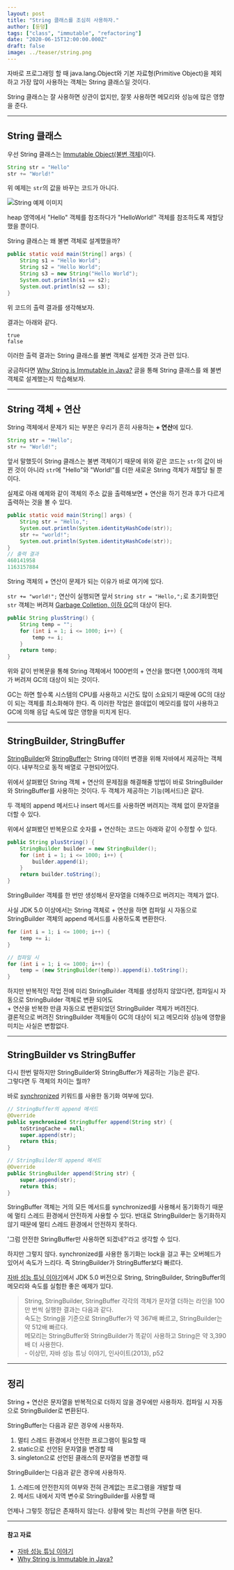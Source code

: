 ```yaml
---
layout: post  
title: "String 클래스를 조심히 사용하자."  
author: [둔덩]
tags: ["class", "immutable", "refactoring"]
date: "2020-06-15T12:00:00.000Z"
draft: false
image: ../teaser/string.png
---
```


자바로 프로그래밍 할 때 java.lang.Object와 기본 자료형(Primitive Object)을 제외하고 가장 많이 사용하는 객체는 String 클래스일 것이다.

String 클래스는 잘 사용하면 상관이 없지만, 잘못 사용하면 메모리와 성능에 많은 영향을 준다.

---

## String 클래스

우선 String 클래스는 [Immutable Object(불변 객체)](https://woowacourse.github.io/tecoble/post/2020-05-18-immutable-object)이다.

```java
String str = "Hello"
str += "World!"
```

위 예제는 `str`의 값을 바꾸는 코드가 아니다.

![String 예제 이미지](../images/string-example.png)

heap 영역에서 "Hello" 객체를 참조하다가 "HelloWorld!" 객체를 참조하도록 재할당했을 뿐이다.

String 클래스는 왜 불변 객체로 설계했을까?

```java
public static void main(String[] args) {
    String s1 = "Hello World";
    String s2 = "Hello World";
    String s3 = new String("Hello World");
    System.out.println(s1 == s2);
    System.out.println(s2 == s3);
}
```

위 코드의 출력 결과를 생각해보자.

결과는 아래와 같다.

```
true
false
```

이러한 출력 결과는 String 클래스를 불변 객체로 설계한 것과 관련 있다.

궁금하다면 [Why String is Immutable in Java?](https://www.baeldung.com/java-string-immutable) 글을 통해 String 클래스를 왜 불변 객체로 설계했는지 학습해보자.

---

## String 객체 + 연산

String 객체에서 문제가 되는 부분은 우리가 흔히 사용하는 **\+ 연산**에 있다.

```java
String str = "Hello";
str += "World!";
```

앞서 말했듯이 String 클래스는 불변 객체이기 때문에 위와 같은 코드는 `str`의 값이 바뀐 것이 아니라 `str`에 "Hello"와 "World!"를 더한 새로운 String 객체가 재할당 될 뿐이다.

실제로 아래 예제와 같이 객체의 주소 값을 출력해보면 + 연산을 하기 전과 후가 다르게 출력하는 것을 볼 수 있다.

```java
public static void main(String[] args) {
    String str = "Hello,";
    System.out.println(System.identityHashCode(str));
    str += "world!";
    System.out.println(System.identityHashCode(str));
}
// 출력 결과
460141958
1163157884
```

String 객체의 + 연산이 문제가 되는 이유가 바로 여기에 있다.

`str += "world!";` 연산이 실행되면 앞서 `String str = "Hello,";`로 초기화했던 `str` 객체는 버려져 [Garbage Colletion, 이하 GC](https://d2.naver.com/helloworld/1329)의 대상이 된다.

```java
public String plusString() {
    String temp = "";
    for (int i = 1; i <= 1000; i++) {
        temp += i;
    }
    return temp;
}
```

위와 같이 반복문을 통해 String 객체에서 1000번의 + 연산을 했다면 1,000개의 객체가 버려져 GC의 대상이 되는 것이다.

GC는 하면 할수록 시스템의 CPU를 사용하고 시간도 많이 소요되기 때문에 GC의 대상이 되는 객체를 최소화해야 한다. 즉 이러한 작업은 쓸데없이 메모리를 많이 사용하고 GC에 의해 응답 속도에 많은 영향을 미치게 된다.

---

## StringBuilder, StringBuffer

[StringBuilder](https://docs.oracle.com/javase/7/docs/api/java/lang/StringBuilder.html)와 [StringBuffer](https://docs.oracle.com/javase/7/docs/api/java/lang/StringBuffer.html)는 String 데이터 변경을 위해 자바에서 제공하는 객체이다. 내부적으로 동적 배열로 구현되어있다.

위에서 살펴봤던 String 객체 + 연산의 문제점을 해결해줄 방법이 바로 StringBuilder와 StringBuffer를 사용하는 것이다. 두 객체가 제공하는 기능(메서드)은 같다.

두 객체의 append 메서드나 insert 메서드를 사용하면 버려지는 객체 없이 문자열을 더할 수 있다.

위에서 살펴봤던 반복문으로 숫자를 + 연산하는 코드는 아래와 같이 수정할 수 있다.

```java
public String plusString() {
    StringBuilder builder = new StringBuilder();
    for (int i = 1; i <= 1000; i++) {
        builder.append(i);
    }
    return builder.toString();
}
```

StringBuilder 객체를 한 번만 생성해서 문자열을 더해주므로 버려지는 객체가 없다.

사실 JDK 5.0 이상에서는 String 객체로 + 연산을 하면 컴파일 시 자동으로 StringBuilder 객체의 append 메서드를 사용하도록 변환한다.

```java
for (int i = 1; i <= 1000; i++) {
    temp += i;
}

// 컴파일 시
for (int i = 1; i <= 1000; i++) {
    temp = (new StringBuilder(temp)).append(i).toString();
}
```

하지만 반복적인 작업 전에 미리 StringBuilder 객체를 생성하지 않았다면, 컴파일시 자동으로 StringBuilder 객체로 변환 되어도  
\+ 연산을 반복한 만큼 자동으로 변환되었던 StringBuilder 객체가 버려진다.  
결론적으로 버려진 StringBuilder 객체들이 GC의 대상이 되고 메모리와 성능에 영향을 미치는 사실은 변함없다.

---

## StringBuilder vs StringBuffer

다시 한번 말하지만 StringBuilder와 StringBuffer가 제공하는 기능은 같다.  
그렇다면 두 객체의 차이는 뭘까?

바로 [synchronized](https://docs.oracle.com/javase/tutorial/essential/concurrency/sync.html) 키워드를 사용한 동기화 여부에 있다.

```java
// StringBuffer의 append 메서드 
@Override
public synchronized StringBuffer append(String str) {
    toStringCache = null;
    super.append(str);
    return this;
}

// StringBuilder의 append 메서드
@Override
public StringBuilder append(String str) {
    super.append(str);
    return this;
}
```

StringBuffer 객체는 거의 모든 메서드를 synchronized를 사용해서 동기화하기 때문에 멀티 스레드 환경에서 안전하게 사용할 수 있다. 반대로 StringBuilder는 동기화하지 않기 때문에 멀티 스레드 환경에서 안전하지 못하다.

'그럼 안전한 StringBuffer만 사용하면 되겠네?'라고 생각할 수 있다.

하지만 그렇지 않다. synchronized를 사용한 동기화는 lock을 걸고 푸는 오버헤드가 있어서 속도가 느리다. 즉 StringBuilder가 StringBuffer보다 빠르다.

[자바 성능 튜닝 이야기](https://book.naver.com/bookdb/book_detail.nhn?bid=7333658)에서 JDK 5.0 버전으로 String, StringBuilder, StringBuffer의 메모리와 속도를 실험한 좋은 예제가 있다.

> String, StringBuilder, StringBuffer 각각의 객체가 문자열 더하는 라인을 100만 번씩 실행한 결과는 다음과 같다.  
> 속도는 String을 기준으로 StringBuffer가 약 367배 빠르고, StringBuilder는 약 512배 빠르다.  
> 메모리는 StringBuffer와 StringBuilder가 똑같이 사용하고 String은 약 3,390배 더 사용한다.  
> \- 이상민, 자바 성능 튜닝 이야기, 인사이트(2013), p52

---

## 정리

String + 연산은 문자열을 반복적으로 더하지 않을 경우에만 사용하자. 컴파일 시 자동으로 StringBuilder로 변환된다.

StringBuffer는 다음과 같은 경우에 사용하자.

1.  멀티 스레드 환경에서 안전한 프로그램이 필요할 때
2.  static으로 선언된 문자열을 변경할 때
3.  singleton으로 선언된 클래스의 문자열을 변경할 때

StringBuilder는 다음과 같은 경우에 사용하자.

1.  스레드에 안전한지의 여부와 전혀 관계없는 프로그램을 개발할 때
2.  메서드 내에서 지역 변수로 StringBuilder를 사용할 때

언제나 그렇듯 정답은 존재하지 않는다. 상황에 맞는 최선의 구현을 하면 된다.

---

#### 참고 자료

-   [자바 성능 튜닝 이야기](https://book.naver.com/bookdb/book_detail.nhn?bid=7333658)
-   [Why String is Immutable in Java?](https://www.baeldung.com/java-string-immutable)
